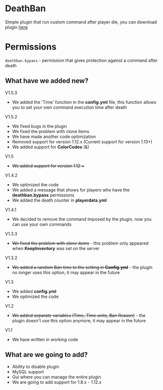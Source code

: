 # DeathBan

  Simple plugin that run custom command after player die, you can download plugin [here](https://www.spigotmc.org/resources/deathban.91723/)
  
# Permissions
  `deathban.bypass` - permission that gives protection against a command after death
  
## What have we added new?
V1.5.3
  * We added the 'Time' function in the **config.yml** file, this function allows you to set your own     command execution time after death

V1.5.2
  * We fixed bugs in the plugin
  * We fixed the problem with clone items
  * We have made another code optimization
  * Removed support for version 1.12.x (Current support for version 1.13+)
  * We added support for **ColorCodes** (&)

V1.5
  * ~~We added support for version 1.12 +~~

V1.4.2
  * We optimized the code 
  * We added a message that shows for players who have the **deathban.bypass** permissions 
  * We added the death counter in **playerdata.yml**

V1.4.1
  * We decided to remove the command imposed by the plugin, now you can use your own commands

V1.3.3
  * ~~We fixed the problem with clone items~~ - this problem only appeared when **KeepInventory** was set on the server

V1.3.2
  * ~~We added a random Ban time to the setting in **Config.yml**~~ - the plugin no longer uses this option, it may appear in the future

V1.3
  * We added **config.yml**
  * We optimized the code

V1.2
  * ~~We added separate variables (Time, Time units, Ban Reason)~~ - the plugin doesn't use this option anymore, it may appear in the future
  
V1.1
  * We have written in working code

## What are we going to add?

  * Ability to disable plugin 
  * MySQL support
  * Gui where you can manage the entire plugin
  * We are going to add support for 1.8.x - 1.12.x
